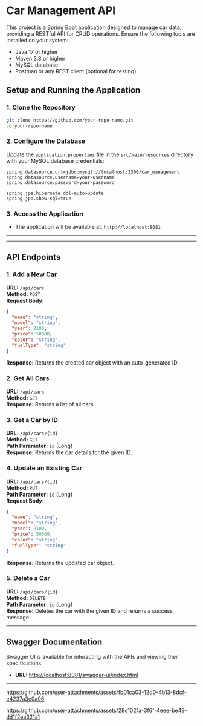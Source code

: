 # Car Management API

This project is a Spring Boot application designed to manage car data, providing a RESTful API for CRUD operations.
Ensure the following tools are installed on your system:

- Java 17 or higher
- Maven 3.8 or higher
- MySQL database
- Postman or any REST client (optional for testing)
  
## Setup and Running the Application

### 1. Clone the Repository

```bash
git clone https://github.com/your-repo-name.git
cd your-repo-name
```
### 2. Configure the Database

Update the `application.properties` file in the `src/main/resources` directory with your MySQL database credentials:

```properties
spring.datasource.url=jdbc:mysql://localhost:3306/car_management
spring.datasource.username=your-username
spring.datasource.password=your-password

spring.jpa.hibernate.ddl-auto=update
spring.jpa.show-sql=true
```
### 3. Access the Application

- The application will be available at: `http://localhost:8081`

---

---

## API Endpoints

### 1. Add a New Car

**URL:** `/api/cars`  
**Method:** `POST`  
**Request Body:**

```json
{
  "name": "string",
  "model": "string",
  "year": 2100,
  "price": 50000,
  "color": "string",
  "fuelType": "string"
}
```

**Response:** Returns the created car object with an auto-generated ID.

### 2. Get All Cars

**URL:** `/api/cars`  
**Method:** `GET`  
**Response:** Returns a list of all cars.

### 3. Get a Car by ID

**URL:** `/api/cars/{id}`  
**Method:** `GET`  
**Path Parameter:** `id` (Long)  
**Response:** Returns the car details for the given ID.

### 4. Update an Existing Car

**URL:** `/api/cars/{id}`  
**Method:** `PUT`  
**Path Parameter:** `id` (Long)  
**Request Body:**

```json
{
  "name": "string",
  "model": "string",
  "year": 2100,
  "price": 50000,
  "color": "string",
  "fuelType": "string"
}
```

**Response:** Returns the updated car object.

### 5. Delete a Car

**URL:** `/api/cars/{id}`  
**Method:** `DELETE`  
**Path Parameter:** `id` (Long)  
**Response:** Deletes the car with the given ID and returns a success message.

---

## Swagger Documentation

Swagger UI is available for interacting with the APIs and viewing their specifications.

- **URL:** [http://localhost:8081/swagger-ui/index.html](http://localhost:8081/swagger-ui/index.html)

---


https://github.com/user-attachments/assets/fb01ca03-12d0-4b13-8dcf-e4237a3c0a06



https://github.com/user-attachments/assets/28c1021a-3f6f-4eee-be49-dd1f2ea321a1

